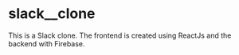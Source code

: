 # slack__clone
This is a Slack clone.
The frontend is created using ReactJs and the backend with Firebase.
